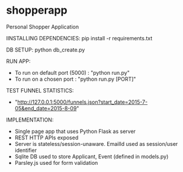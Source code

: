 # shopperapp
Personal Shopper Application

IINSTALLING DEPENDENCIES:
pip install -r requirements.txt

DB SETUP:
python db_create.py

RUN APP:
- To run on default port (5000) :  "python run.py"
- To run on a chosen port :  "python run.py [PORT]"

TEST FUNNEL STATISTICS:
- "http://127.0.0.1:5000/funnels.json?start_date=2015-7-05&end_date=2015-8-09"


IMPLEMENTATION:
- Single page app that uses Python Flask as server
- REST HTTP APIs exposed
- Server is stateless/session-unaware. EmailId used as session/user identifier
- Sqlite DB used to store Applicant, Event (defined in models.py)
- Parsley.js used for form validation
